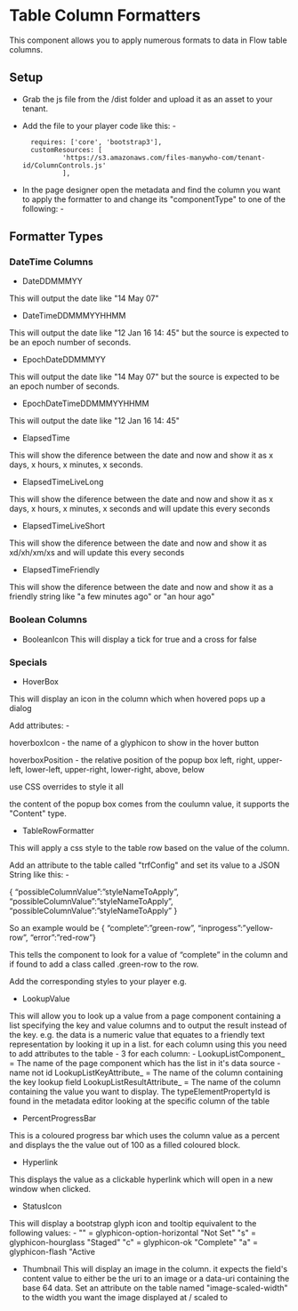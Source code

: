 # Table Column Formatters

This component allows you to apply numerous formats to data in Flow table columns.


## Setup

- Grab the js file from the /dist folder and upload it as an asset to your tenant.

- Add the file to your player code like this: -

        requires: ['core', 'bootstrap3'],
        customResources: [
                'https://s3.amazonaws.com/files-manywho-com/tenant-id/ColumnControls.js'
                ],

- In the page designer open the metadata and find the column you want to apply the formatter to and change its "componentType" to one of the following: -

## Formatter Types

### DateTime Columns

- DateDDMMMYY

This will output the date like "14 May 07"

- DateTimeDDMMMYYHHMM

This will output the date like "12 Jan 16 14: 45" but the source is expected to be an epoch number of seconds.

- EpochDateDDMMMYY

This will output the date like "14 May 07" but the source is expected to be an epoch number of seconds.

- EpochDateTimeDDMMMYYHHMM

This will output the date like "12 Jan 16 14: 45"

- ElapsedTime

This will show the diference between the date and now and show it as x days, x hours, x minutes, x seconds.

- ElapsedTimeLiveLong

This will show the diference between the date and now and show it as x days, x hours, x minutes, x seconds and will update this every seconds

- ElapsedTimeLiveShort	

This will show the diference between the date and now and show it as xd/xh/xm/xs and will update this every seconds

- ElapsedTimeFriendly		

This will show the diference between the date and now and show it as a friendly string like "a few minutes ago" or "an hour ago"

### Boolean Columns

- BooleanIcon				This will display a tick for true and a cross for false


### Specials

- HoverBox

This will display an icon in the column which when hovered pops up a dialog

Add attributes: -

hoverboxIcon    -   the name of a glyphicon to show in the hover button

hoverboxPosition - the relative position of the popup box left, right, upper-left, lower-left, upper-right, lower-right, above, below

use CSS overrides to style it all

the content of the popup box comes from the coulumn value, it supports the "Content" type.


- TableRowFormatter

This will apply a css style to the table row based on the value of the column.

Add an attribute to the table called "trfConfig" and set its value to a JSON String like this: -

{
  “possibleColumnValue”:”styleNameToApply”,
  “possibleColumnValue”:”styleNameToApply”,
  “possibleColumnValue”:”styleNameToApply”
}

So an example would be { “complete”:”green-row”, “inprogess”:”yellow-row”,  “error”:”red-row”}

This tells the component to look for a value of “complete” in the column and if found to add a class called .green-row to the row.

Add the corresponding styles to your player e.g.

<style >
        .green-line {
            background-color: green;
        }
        
        .red-line {
            background-color: red;
            background: linear-gradient(-45deg, #e59090, #c06868, #ed3737 );
            background-size: 400% 400%;
            -webkit-animation: gradientBG 10s ease infinite;
            animation: gradientBG 10s ease infinite;
        }

        @-webkit-keyframes gradientBG {
        	0% {
        		background-position: 0% 50%;
        	}
        	50% {
        		background-position: 100% 50%;
        	}
        	100% {
        		background-position: 0% 50%;
        	}
        }
        @keyframes gradientBG {
        	0% {
        		background-position: 0% 50%;
        	}
        	50% {
        		background-position: 100% 50%;
        	}
        	100% {
        		background-position: 0% 50%;
        	}
        }
    </style>


- LookupValue			

This will allow you to look up a value from a page component containing a list specifying the key and value columns and to 
output the result instead of the key. e.g. the data is a numeric value that equates to a friendly text representation by looking it up in a list.
for each column using this you need to add attributes to the table  - 3 for each column: -
LookupListComponent_<typeElementPropertyId of the column>  =  The name of the page component which has the list in it's data source - name not id
LookupListKeyAttribute_<typeElementPropertyId of the column>  =  The name of the column containing the key lookup field
LookupListResultAttribute_<typeElementPropertyId of the column>  =  The name of the column containing the value you want to display.
The typeElementPropertyId is found in the metadata editor looking at the specific column of the table

- PercentProgressBar	

This is a coloured progress bar which uses the column value as a percent and displays the the value out of 100 as a filled coloured block.

- Hyperlink				

This displays the value as a clickable hyperlink which will open in a new window when clicked.

- StatusIcon			

This will display a bootstrap glyph icon and tooltip equivalent to the following values: -
						""  = glyphicon-option-horizontal  "Not Set"
						"s" = glyphicon-hourglass  "Staged"
						"c" = glyphicon-ok  "Complete"
						"a" = glyphicon-flash  "Active


- Thumbnail
This will display an image in the column.  it expects the field's content value to either be the uri to an image or a data-uri containing the base 64 data.
Set an attribute on the table named "image-scaled-width" to the width you want the image displayed at / scaled to
